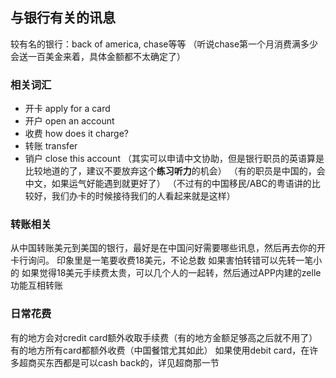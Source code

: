 ## 与银行有关的讯息
较有名的银行：back of america, chase等等
（听说chase第一个月消费满多少会送一百美金来着，具体金额都不太确定了）

### 相关词汇
- 开卡 apply for a card
- 开户 open an account
- 收费 how does it charge?
- 转账 transfer
- 销户 close this account
（其实可以申请中文协助，但是银行职员的英语算是比较地道的了，建议不要放弃这个**练习听力**的机会）
（有的职员是中国的，会中文，如果运气好能遇到就更好了）
（不过有的中国移民/ABC的粤语讲的比较好，我们办卡的时候接待我们的人看起来就是这样）

### 转账相关
从中国转账美元到美国的银行，最好是在中国问好需要哪些讯息，然后再去你的开卡行询问。
印象里是一笔要收费18美元，不论总数
如果害怕转错可以先转一笔小的
如果觉得18美元手续费太贵，可以几个人的一起转，然后通过APP内建的zelle功能互相转账

### 日常花费
有的地方会对credit card额外收取手续费（有的地方金额足够高之后就不用了）
有的地方所有card都额外收费（中国餐馆尤其如此）
如果使用debit card，在许多超商买东西都是可以cash back的，详见超商那一节
